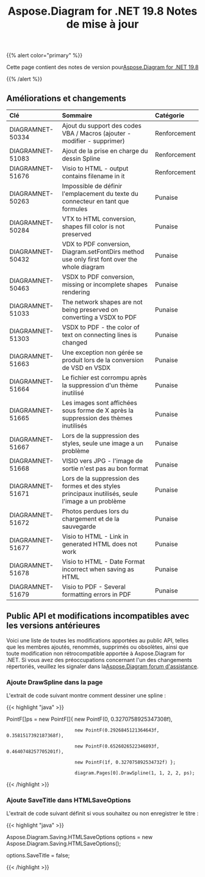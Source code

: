 ﻿---
title: Aspose.Diagram for .NET 19.8 Notes de mise à jour
type: docs
weight: 50
url: /fr/net/aspose-diagram-for-net-19-8-release-notes/
---
{{% alert color="primary" %}} 

Cette page contient des notes de version pour[Aspose.Diagram for .NET 19.8](https://www.nuget.org/packages/Aspose.Diagram/19.8.0)

{{% /alert %}} 
## **Améliorations et changements**

|**Clé**|**Sommaire**|**Catégorie**|
|:- |:- |:- |
|DIAGRAMNET-50334|Ajout du support des codes VBA / Macros (ajouter - modifier - supprimer)|Renforcement|
|DIAGRAMNET-51083|Ajout de la prise en charge du dessin Spline|Renforcement|
|DIAGRAMNET-51676|Visio to HTML - output contains filename in it|Renforcement|
|DIAGRAMNET-50263|Impossible de définir l'emplacement du texte du connecteur en tant que formules|Punaise|
|DIAGRAMNET-50284|VTX to HTML conversion, shapes fill color is not preserved|Punaise|
|DIAGRAMNET-50432|VDX to PDF conversion, Diagram.setFontDirs method use only first font over the whole diagram|Punaise|
|DIAGRAMNET-50463|VSDX to PDF conversion, missing or incomplete shapes rendering|Punaise|
|DIAGRAMNET-51033|The network shapes are not being preserved on converting a VSDX to PDF|Punaise|
|DIAGRAMNET-51303|VSDX to PDF - the color of text on connecting lines is changed|Punaise|
|DIAGRAMNET-51663|Une exception non gérée se produit lors de la conversion de VSD en VSDX|Punaise|
|DIAGRAMNET-51664|Le fichier est corrompu après la suppression d'un thème inutilisé|Punaise|
|DIAGRAMNET-51665|Les images sont affichées sous forme de X après la suppression des thèmes inutilisés|Punaise|
|DIAGRAMNET-51667|Lors de la suppression des styles, seule une image a un problème|Punaise|
|DIAGRAMNET-51668|VISIO vers JPG - l'image de sortie n'est pas au bon format|Punaise|
|DIAGRAMNET-51671|Lors de la suppression des formes et des styles principaux inutilisés, seule l'image a un problème|Punaise|
|DIAGRAMNET-51672|Photos perdues lors du chargement et de la sauvegarde|Punaise|
|DIAGRAMNET-51677|Visio to HTML - Link in generated HTML does not work|Punaise|
|DIAGRAMNET-51678|Visio to HTML - Date Format incorrect when saving as HTML|Punaise|
|DIAGRAMNET-51679|Visio to PDF - Several formatting errors in PDF|Punaise|
## **Public API et modifications incompatibles avec les versions antérieures**
Voici une liste de toutes les modifications apportées au public API, telles que les membres ajoutés, renommés, supprimés ou obsolètes, ainsi que toute modification non rétrocompatible apportée à Aspose.Diagram for .NET. Si vous avez des préoccupations concernant l'un des changements répertoriés, veuillez les signaler dans la[Aspose.Diagram forum d'assistance](https://forum.aspose.com/c/diagram/17).
### **Ajoute DrawSpline dans la page**
L'extrait de code suivant montre comment dessiner une spline :

{{< highlight "java" >}}

 PointF[]ps = new PointF[]{ new PointF(0, 0.3270758925347308f), 

                             new PointF(0.2926845121364643f, 0.3581517392187368f), 

                             new PointF(0.6526026522346893f, 0.4640748257705201f), 

                             new PointF(1f, 0.327075892534732f) };

                             diagram.Pages[0].DrawSpline(1, 1, 2, 2, ps);

{{< /highlight >}}
### **Ajoute SaveTitle dans HTMLSaveOptions**
L'extrait de code suivant définit si vous souhaitez ou non enregistrer le titre :

{{< highlight "java" >}}

 Aspose.Diagram.Saving.HTMLSaveOptions options = new Aspose.Diagram.Saving.HTMLSaveOptions();

options.SaveTitle = false;

{{< /highlight >}}




